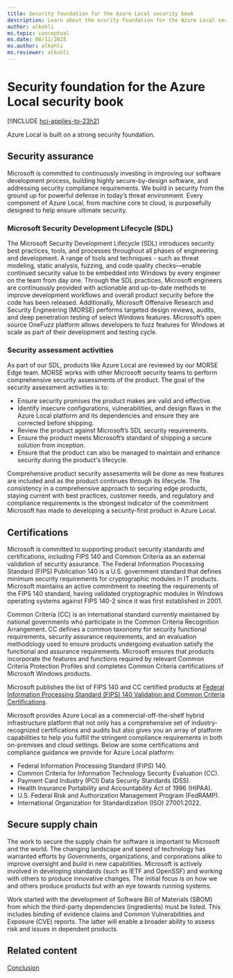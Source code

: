```yaml
---
title: Security foundation for the Azure Local security book
description: Learn about the ecurity foundation for the Azure Local security book.
author: alkohli
ms.topic: conceptual
ms.date: 08/11/2025
ms.author: alkohli
ms.reviewer: alkohli
---
```


# Security foundation for the Azure Local security book

[!INCLUDE [hci-applies-to-23h2](../includes/hci-applies-to-23h2.md)]

Azure Local is built on a strong security foundation.

## Security assurance

Microsoft is committed to continuously investing in improving our software development process, building highly secure-by-design software, and addressing security compliance requirements. We build in security from the ground up for powerful defense in today’s threat environment. Every component of Azure Local, from machine core to cloud, is purposefully designed to help ensure ultimate security. 
 
### Microsoft Security Development Lifecycle (SDL)

The Microsoft Security Development Lifecycle (SDL) introduces security best practices, tools, and processes throughout all phases of engineering and development. A range of tools and techniques - such as threat modeling, static analysis, fuzzing, and code quality checks—enable continued security value to be embedded into Windows by every engineer on the team from day one. Through the SDL practices, Microsoft engineers are continuously provided with actionable and up-to-date methods to improve development workflows and overall product security before the code has been released. Additionally, Microsoft Offensive Research and Security Engineering (MORSE) performs targeted design reviews, audits, and deep penetration testing of select Windows features. Microsoft’s open source OneFuzz platform allows developers to fuzz features for Windows at scale as part of their development and testing cycle. 
 
### Security assessment activities

As part of our SDL, products like Azure Local are reviewed by our  MORSE Edge team. MORSE works with other Microsoft security teams to perform comprehensive security assessments of the product. The goal of the security assessment activities is to:

- Ensure security promises the product makes are valid and effective.
- Identify insecure configurations, vulnerabilities, and design flaws in the Azure Local platform and its dependencies and ensure they are corrected before shipping. 
- Review the product against Microsoft’s SDL security requirements. 
- Ensure the product meets Microsoft’s standard of shipping a secure solution from inception. 
- Ensure that the product can also be managed to maintain and enhance security during the product's lifecycle. 
 
Comprehensive product security assessments will be done as new features are included and as the product continues through its lifecycle. The consistency in a comprehensive approach to securing edge products, staying current with best practices, customer needs, and regulatory and compliance requirements is the strongest indicator of the commitment Microsoft has made to developing a security-first product in Azure Local. 

## Certifications

Microsoft is committed to supporting product security standards and certifications, including FIPS 140 and Common Criteria as an external validation of security assurance. The Federal Information Processing Standard (FIPS) Publication 140 is a U.S. government standard that defines minimum security requirements for cryptographic modules in IT products. Microsoft maintains an active commitment to meeting the requirements of the FIPS 140 standard, having validated cryptographic modules in Windows operating systems against FIPS 140-2 since it was first established in 2001.
 
Common Criteria (CC) is an international standard currently maintained by national governments who participate in the Common Criteria Recognition Arrangement. CC defines a common taxonomy for security functional requirements, security assurance requirements, and an evaluation methodology used to ensure products undergoing evaluation satisfy the functional and assurance requirements. Microsoft ensures that products incorporate the features and functions required by relevant Common Criteria Protection Profiles and completes Common Criteria certifications of Microsoft Windows products.
 
Microsoft publishes the list of FIPS 140 and CC certified products at [Federal Information Processing Standard (FIPS) 140 Validation and Common Criteria Certifications](/windows/security/security-foundations/certification/fips-140-validation).
 
Microsoft provides Azure Local as a commercial-off-the-shelf hybrid infrastructure platform that not only has a comprehensive set of industry-recognized certifications and audits but also gives you an array of platform capabilities to help you fulfill the stringent compliance requirements in both on-premises and cloud settings. Below are some certifications and compliance guidance we provide for Azure Local platform:

- Federal Information Processing Standard (FIPS) 140.
- Common Criteria for Information Technology Security Evaluation (CC).
- Payment Card Industry (PCI) Data Security Standards (DSS).
- Health Insurance Portability and Accountability Act of 1996 (HIPAA).
- U.S. Federal Risk and Authorization Management Program (FedRAMP).
- International Organization for Standardization (ISO) 27001:2022.

## Secure supply chain

The work to secure the supply chain for software is important to Microsoft and the world. The changing landscape and speed of technology has warranted efforts by Governments, organizations, and corporations alike to improve oversight and build in new capabilities. Microsoft is actively involved in developing standards (such as IETF and OpenSSF) and working with others to produce innovative changes. The initial focus is on how we and others produce products but with an eye towards running systems. 
 
Work started with the development of Software Bill of Materials (SBOM) from which the third-party dependencies (ingredients) must be listed. This includes binding of evidence claims and Common Vulnerabilities and Exposure (CVE) reports. The latter will enable a broader ability to assess risk and issues in dependent products. 

## Related content

[Conclusion](conclusion.md)